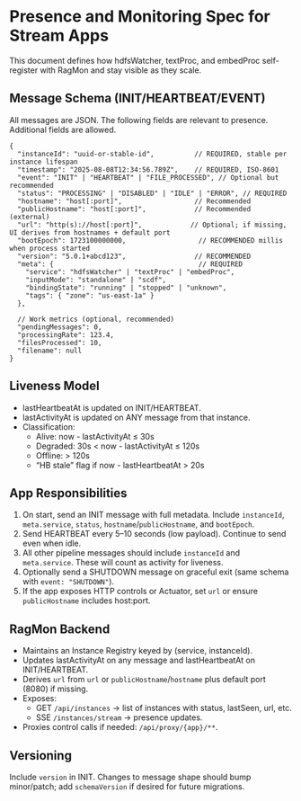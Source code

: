 # Presence and Monitoring Spec for Stream Apps

This document defines how hdfsWatcher, textProc, and embedProc self-register with RagMon and stay visible as they scale.

## Message Schema (INIT/HEARTBEAT/EVENT)

All messages are JSON. The following fields are relevant to presence. Additional fields are allowed.

```
{
  "instanceId": "uuid-or-stable-id",          // REQUIRED, stable per instance lifespan
  "timestamp": "2025-08-08T12:34:56.789Z",    // REQUIRED, ISO-8601
  "event": "INIT" | "HEARTBEAT" | "FILE_PROCESSED", // Optional but recommended
  "status": "PROCESSING" | "DISABLED" | "IDLE" | "ERROR", // REQUIRED
  "hostname": "host[:port]",                  // Recommended
  "publicHostname": "host[:port]",            // Recommended (external)
  "url": "http(s)://host[:port]",            // Optional; if missing, UI derives from hostnames + default port
  "bootEpoch": 1723100000000,                  // RECOMMENDED millis when process started
  "version": "5.0.1+abcd123",                 // RECOMMENDED
  "meta": {                                    // REQUIRED
    "service": "hdfsWatcher" | "textProc" | "embedProc",
    "inputMode": "standalone" | "scdf",
    "bindingState": "running" | "stopped" | "unknown",
    "tags": { "zone": "us-east-1a" }
  },

  // Work metrics (optional, recommended)
  "pendingMessages": 0,
  "processingRate": 123.4,
  "filesProcessed": 10,
  "filename": null
}
```

## Liveness Model

- lastHeartbeatAt is updated on INIT/HEARTBEAT.
- lastActivityAt is updated on ANY message from that instance.
- Classification:
  - Alive: now - lastActivityAt ≤ 30s
  - Degraded: 30s < now - lastActivityAt ≤ 120s
  - Offline: > 120s
  - “HB stale” flag if now - lastHeartbeatAt > 20s

## App Responsibilities

1) On start, send an INIT message with full metadata. Include `instanceId`, `meta.service`, `status`, `hostname`/`publicHostname`, and `bootEpoch`.
2) Send HEARTBEAT every 5–10 seconds (low payload). Continue to send even when idle.
3) All other pipeline messages should include `instanceId` and `meta.service`. These will count as activity for liveness.
4) Optionally send a SHUTDOWN message on graceful exit (same schema with `event: "SHUTDOWN"`).
5) If the app exposes HTTP controls or Actuator, set `url` or ensure `publicHostname` includes host:port.

## RagMon Backend

- Maintains an Instance Registry keyed by (service, instanceId).
- Updates lastActivityAt on any message and lastHeartbeatAt on INIT/HEARTBEAT.
- Derives `url` from `url` or `publicHostname`/`hostname` plus default port (8080) if missing.
- Exposes:
  - GET `/api/instances` → list of instances with status, lastSeen, url, etc.
  - SSE `/instances/stream` → presence updates.
- Proxies control calls if needed: `/api/proxy/{app}/**`.

## Versioning

Include `version` in INIT. Changes to message shape should bump minor/patch; add `schemaVersion` if desired for future migrations.


